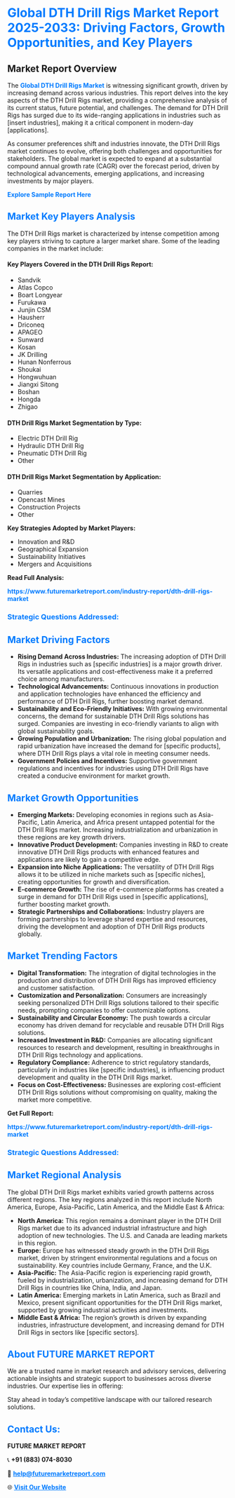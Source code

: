 <h1 style="color: #007BFF;">Global DTH Drill Rigs Market Report 2025-2033: Driving Factors, Growth Opportunities, and Key Players</h1>

<section id="overview">
<h2>Market Report Overview</h2>
<p>The <a href="https://www.futuremarketreport.com/industry-report/dth-drill-rigs-market" style="color: #007BFF; text-decoration: none;"><strong>Global DTH Drill Rigs Market</strong></a> is witnessing significant growth, driven by increasing demand across various industries. This report delves into the key aspects of the DTH Drill Rigs market, providing a comprehensive analysis of its current status, future potential, and challenges. The demand for DTH Drill Rigs has surged due to its wide-ranging applications in industries such as [insert industries], making it a critical component in modern-day [applications].</p>
<p>As consumer preferences shift and industries innovate, the DTH Drill Rigs market continues to evolve, offering both challenges and opportunities for stakeholders. The global market is expected to expand at a substantial compound annual growth rate (CAGR) over the forecast period, driven by technological advancements, emerging applications, and increasing investments by major players.</p>
</section>

<section id="overview">
<p><a href="https://www.futuremarketreport.com/request-sample/reportId=90563" style="color: #007BFF; text-decoration: none;"><strong>Explore Sample Report Here</strong></a></p>
</section>

<section id="key-players">
<h2 style="color: #007BFF;">Market Key Players Analysis</h2>
<p>The DTH Drill Rigs market is characterized by intense competition among key players striving to capture a larger market share. Some of the leading companies in the market include:</p>
<h4>Key Players Covered in the DTH Drill Rigs Report:</h4>
<ul><li>Sandvik</li><li>Atlas Copco</li><li>Boart Longyear</li><li>Furukawa</li><li>Junjin CSM</li><li>Hausherr</li><li>Driconeq</li><li>APAGEO</li><li>Sunward</li><li>Kosan</li><li>JK Drilling</li><li>Hunan Nonferrous</li><li>Shoukai</li><li>Hongwuhuan</li><li>Jiangxi Sitong</li><li>Boshan</li><li>Hongda</li><li>Zhigao</li></ul>
<h4>DTH Drill Rigs Market Segmentation by Type:</h4>
<ul><li>Electric DTH Drill Rig</li><li>Hydraulic DTH Drill Rig</li><li>Pneumatic DTH Drill Rig</li><li>Other</li></ul>

<h4>DTH Drill Rigs Market Segmentation by Application:</h4>
<ul><li>Quarries</li><li>Opencast Mines</li><li>Construction Projects</li><li>Other</li></ul>
<p><strong>Key Strategies Adopted by Market Players:</strong></p>
<ul>
<li>Innovation and R&D</li>
<li>Geographical Expansion</li>
<li>Sustainability Initiatives</li>
<li>Mergers and Acquisitions</li>
</ul>
</section>

<section>
<p><strong>Read Full Analysis: </strong></p><a href="https://www.futuremarketreport.com/industry-report/dth-drill-rigs-market" style="color: #007BFF; text-decoration: none;"><strong>https://www.futuremarketreport.com/industry-report/dth-drill-rigs-market</strong></a>
<h3 style="color: #007BFF;">Strategic Questions Addressed:</h3>
</section>

<section id="driving-factors">
<h2 style="color: #007BFF;">Market Driving Factors</h2>
<ul>
<li><strong>Rising Demand Across Industries:</strong> The increasing adoption of DTH Drill Rigs in industries such as [specific industries] is a major growth driver. Its versatile applications and cost-effectiveness make it a preferred choice among manufacturers.</li>
<li><strong>Technological Advancements:</strong> Continuous innovations in production and application technologies have enhanced the efficiency and performance of DTH Drill Rigs, further boosting market demand.</li>
<li><strong>Sustainability and Eco-Friendly Initiatives:</strong> With growing environmental concerns, the demand for sustainable DTH Drill Rigs solutions has surged. Companies are investing in eco-friendly variants to align with global sustainability goals.</li>
<li><strong>Growing Population and Urbanization:</strong> The rising global population and rapid urbanization have increased the demand for [specific products], where DTH Drill Rigs plays a vital role in meeting consumer needs.</li>
<li><strong>Government Policies and Incentives:</strong> Supportive government regulations and incentives for industries using DTH Drill Rigs have created a conducive environment for market growth.</li>
</ul>
</section>

<section id="growth-opportunities">
<h2 style="color: #007BFF;">Market Growth Opportunities</h2>
<ul>
<li><strong>Emerging Markets:</strong> Developing economies in regions such as Asia-Pacific, Latin America, and Africa present untapped potential for the DTH Drill Rigs market. Increasing industrialization and urbanization in these regions are key growth drivers.</li>
<li><strong>Innovative Product Development:</strong> Companies investing in R&D to create innovative DTH Drill Rigs products with enhanced features and applications are likely to gain a competitive edge.</li>
<li><strong>Expansion into Niche Applications:</strong> The versatility of DTH Drill Rigs allows it to be utilized in niche markets such as [specific niches], creating opportunities for growth and diversification.</li>
<li><strong>E-commerce Growth:</strong> The rise of e-commerce platforms has created a surge in demand for DTH Drill Rigs used in [specific applications], further boosting market growth.</li>
<li><strong>Strategic Partnerships and Collaborations:</strong> Industry players are forming partnerships to leverage shared expertise and resources, driving the development and adoption of DTH Drill Rigs products globally.</li>
</ul>
</section>

<section id="trending-factors">
<h2 style="color: #007BFF;">Market Trending Factors</h2>
<ul>
<li><strong>Digital Transformation:</strong> The integration of digital technologies in the production and distribution of DTH Drill Rigs has improved efficiency and customer satisfaction.</li>
<li><strong>Customization and Personalization:</strong> Consumers are increasingly seeking personalized DTH Drill Rigs solutions tailored to their specific needs, prompting companies to offer customizable options.</li>
<li><strong>Sustainability and Circular Economy:</strong> The push towards a circular economy has driven demand for recyclable and reusable DTH Drill Rigs solutions.</li>
<li><strong>Increased Investment in R&D:</strong> Companies are allocating significant resources to research and development, resulting in breakthroughs in DTH Drill Rigs technology and applications.</li>
<li><strong>Regulatory Compliance:</strong> Adherence to strict regulatory standards, particularly in industries like [specific industries], is influencing product development and quality in the DTH Drill Rigs market.</li>
<li><strong>Focus on Cost-Effectiveness:</strong> Businesses are exploring cost-efficient DTH Drill Rigs solutions without compromising on quality, making the market more competitive.</li>
</ul>
</section>

<section>
<p><strong>Get Full Report: </strong></p><a href="https://www.futuremarketreport.com/industry-report/dth-drill-rigs-market" style="color: #007BFF; text-decoration: none;"><strong>https://www.futuremarketreport.com/industry-report/dth-drill-rigs-market</strong></a>
<h3 style="color: #007BFF;">Strategic Questions Addressed:</h3>
</section>


<section id="regional-analysis">
<h2 style="color: #007BFF;">Market Regional Analysis</h2>
<p>The global DTH Drill Rigs market exhibits varied growth patterns across different regions. The key regions analyzed in this report include North America, Europe, Asia-Pacific, Latin America, and the Middle East & Africa:</p>
<ul>
<li><strong>North America:</strong> This region remains a dominant player in the DTH Drill Rigs market due to its advanced industrial infrastructure and high adoption of new technologies. The U.S. and Canada are leading markets in this region.</li>
<li><strong>Europe:</strong> Europe has witnessed steady growth in the DTH Drill Rigs market, driven by stringent environmental regulations and a focus on sustainability. Key countries include Germany, France, and the U.K.</li>
<li><strong>Asia-Pacific:</strong> The Asia-Pacific region is experiencing rapid growth, fueled by industrialization, urbanization, and increasing demand for DTH Drill Rigs in countries like China, India, and Japan.</li>
<li><strong>Latin America:</strong> Emerging markets in Latin America, such as Brazil and Mexico, present significant opportunities for the DTH Drill Rigs market, supported by growing industrial activities and investments.</li>
<li><strong>Middle East & Africa:</strong> The region’s growth is driven by expanding industries, infrastructure development, and increasing demand for DTH Drill Rigs in sectors like [specific sectors].</li>
</ul>
</section>

<footer>
<h2 style="color: #007BFF;">About FUTURE MARKET REPORT</h2>
<p>We are a trusted name in market research and advisory services, delivering actionable insights and strategic support to businesses across diverse industries. Our expertise lies in offering:</p>

<p>Stay ahead in today’s competitive landscape with our tailored research solutions.</p>

<h2 style="color: #007BFF;">Contact Us:</h2>
<p><strong>FUTURE MARKET REPORT</strong></p>
<p>📞 <strong>+91 (883) 074-8030</strong></p>
<p>📧 <strong><a href="mailto:help@futuremarketreport.com" style="color: #007BFF;">help@futuremarketreport.com</a></strong></p>
<p>🌐 <strong><a href="https://www.futuremarketreport.com/" style="color: #007BFF;">Visit Our Website</a></strong></p>
</footer>